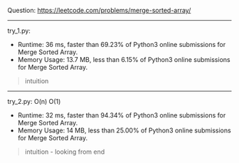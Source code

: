 Question: https://leetcode.com/problems/merge-sorted-array/

---

try_1.py:
* Runtime: 36 ms, faster than 69.23% of Python3 online submissions for Merge Sorted Array.
* Memory Usage: 13.7 MB, less than 6.15% of Python3 online submissions for Merge Sorted Array.

> intuition

---

try_2.py: O(n) O(1)
* Runtime: 32 ms, faster than 94.34% of Python3 online submissions for Merge Sorted Array.
* Memory Usage: 14 MB, less than 25.00% of Python3 online submissions for Merge Sorted Array.

> intuition - looking from end
